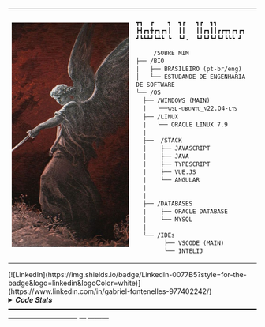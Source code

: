 <table>
  <tr>
    <td style="width: 50%;">
       <img src="https://github.com/RafaelVVolkmer/RafaelVVolkmer/blob/main/image.png" alt="Angel" style="width: 200%; border: none;"/>
    </td>
    <td style="width: 50%; vertical-align: top;">
      <p style="font-family: monospace; font-size: 16px;">
       
    ┳┓  ┏    ┓  ┓┏   ┓┏  ┓┓        
    ┣┫┏┓╋┏┓┏┓┃  ┃┃   ┃┃┏┓┃┃┏┏┳┓┏┓┏┓
    ┛┗┗┻┛┗┻┗ ┗  ┗┛.  ┗┛┗┛┗┛┗┛┗┗┗ ┛   

</p>
        
         /SOBRE MIM
    ├── /BIO
    │   ├── BRASILEIRO (pt-br/eng)
    │   └── ESTUDANDE DE ENGENHARIA DE SOFTWARE
    └── /OS
      ├── /WINDOWS (MAIN)
      |   └──ᴡꜱʟ-ᴜʙᴜɴᴛᴜ_ᴠ22.𝟢4-ʟᴛꜱ   
      ├── /LINUX
      |   └── ORACLE LINUX 7.9
      |
      ├──  /STACK
      |    ├── JAVASCRIPT
      |    ├── JAVA
      |    ├── TYPESCRIPT
      |    ├── VUE.JS
      |    └── ANGULAR
      |    
      |
      ├── /DATABASES
      |    ├── ORACLE DATABASE
      |    └── MYSQL
      |
      └── /IDEs
            ├── VSCODE (MAIN)
            └── INTELIJ
  </tr>
</table>
[![LinkedIn](https://img.shields.io/badge/LinkedIn-0077B5?style=for-the-badge&logo=linkedin&logoColor=white)](https://www.linkedin.com/in/gabriel-fontenelles-977402242/)
<details>
<summary> 𝑪𝒐𝒅𝒆 𝑺𝒕𝒂𝒕𝒔 ━━━━━━━━━━━━━━━━━━━━━━━━━━━━━━━━━━━━━━━━━━━━━━ ━ ━━━</summary>
<br>
<img src="https://github-readme-stats.vercel.app/api?username=gabrielfontenelles&hide_title=false&hide_rank=false&show_icons=true&include_all_commits=true&count_private=true&disable_animations=false&theme=nord&locale=en&hide_border=true&order=1" height="163" alt="stats graph"  />
<br>
</details>





                                                                                                          
                                                                                                          

